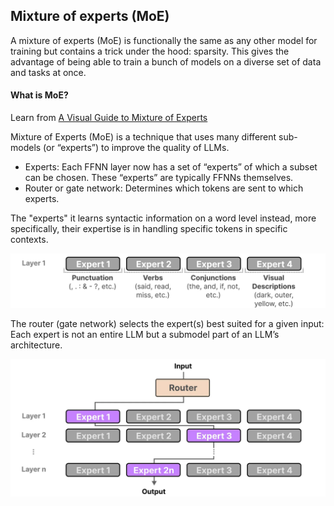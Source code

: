 ## Mixture of experts (MoE)

A mixture of experts (MoE) is functionally the same as any other model for training but contains a trick under the hood: sparsity. This gives the advantage of being able to train a bunch of models on a diverse set of data and tasks at once.

#### What is MoE?
Learn from [A Visual Guide to Mixture of Experts](https://newsletter.maartengrootendorst.com/p/a-visual-guide-to-mixture-of-experts)

Mixture of Experts (MoE) is a technique that uses many different sub-models (or “experts”) to improve the quality of LLMs.
- Experts: Each FFNN layer now has a set of “experts” of which a subset can be chosen. These “experts” are typically FFNNs themselves.
- Router or gate network: Determines which tokens are sent to which experts.

The "experts" it learns syntactic information on a word level instead, more specifically, their expertise is in handling specific tokens in specific contexts.

![](../images/MoE-1.png)

The router (gate network) selects the expert(s) best suited for a given input: Each expert is not an entire LLM but a submodel part of an LLM’s architecture.

![](../images/MoE-2.png)






